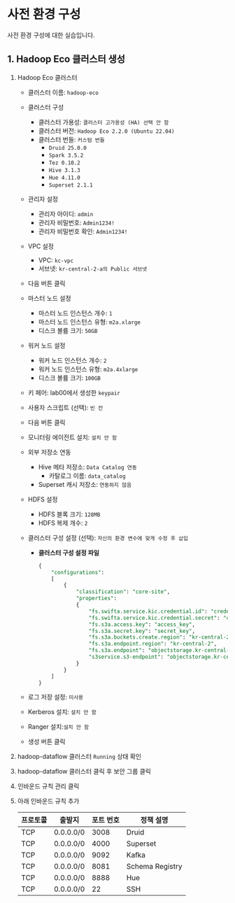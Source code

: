 # 사전 환경 구성
사전 환경 구성에 대한 실습입니다.

## 1. Hadoop Eco 클러스터 생성
1. Hadoop Eco 클러스터
    - 클러스터 이름: `hadoop-eco`
    - 클러스터 구성
        - 클러스터 가용성: `클러스터 고가용성 (HA) 선택 안 함`
        - 클러스터 버전: `Hadoop Eco 2.2.0 (Ubuntu 22.04)`
        - 클러스터 번들: `커스텀 번들`
            - `Druid 25.0.0`
            - `Spark 3.5.2`
            - `Tez 0.10.2`
            - `Hive 3.1.3`
            - `Hue 4.11.0`
            - `Superset 2.1.1`
    - 관리자 설정
        - 관리자 아이디: `admin`
        - 관리자 비밀번호: `Admin1234!`
        - 관리자 비밀번호 확인: `Admin1234!`
    - VPC 설정
        - VPC: `kc-vpc`
        - 서브넷: `kr-central-2-a의 Public 서브넷`
    - 다음 버튼 클릭
    - 마스터 노드 설정
        - 마스터 노드 인스턴스 개수: `1`
        - 마스터 노드 인스턴스 유형: `m2a.xlarge`
        - 디스크 볼륨 크기: `50GB`
    - 워커 노드 설정
        - 워커 노드 인스턴스 개수: `2`
        - 워커 노드 인스턴스 유형: `m2a.4xlarge`
        - 디스크 볼륨 크기: `100GB`
    - 키 페어: lab00에서 생성한 `keypair`
    - 사용자 스크립트 (선택): `빈 칸`
    - 다음 버튼 클릭
    - 모니터링 에이전트 설치: `설치 안 함`
    - 외부 저장소 연동
        - Hive 메타 저장소: `Data Catalog 연동`
            - 카탈로그 이름: `data_catalog`
        - Superset 캐시 저장소: `연동하지 않음`
    - HDFS 설정
        - HDFS 블록 크기: `128MB`
        - HDFS 복제 개수: `2`
    - 클러스터 구성 설정 (선택): `자신의 환경 변수에 맞게 수정 후 삽입`
        - **클러스터 구성 설정 파일**
            
            ```sql
            {
                "configurations":
                [
                    {
                        "classification": "core-site",
                        "properties":
                        {
                            "fs.swifta.service.kic.credential.id": "credential_id",
                            "fs.swifta.service.kic.credential.secret": "credential_secret",
                            "fs.s3a.access.key": "access_key",
                            "fs.s3a.secret.key": "secret_key",
                            "fs.s3a.buckets.create.region": "kr-central-2",
                            "fs.s3a.endpoint.region": "kr-central-2",
                            "fs.s3a.endpoint": "objectstorage.kr-central-2.kakaocloud.com",
                            "s3service.s3-endpoint": "objectstorage.kr-central-2.kakaocloud.com"
                        }
                    }
                ]
            }
            ```
            
    - 로그 저장 설정: `미사용`
    - Kerberos 설치: `설치 안 함`
    - Ranger 설치:`설치 안 함`
    - 생성 버튼 클릭
2. hadoop-dataflow 클러스터 `Running` 상태 확인
3. hadoop-dataflow 클러스터 클릭 후 보안 그룹 클릭
4. 인바운드 규칙 관리 클릭
5. 아래 인바운드 규칙 추가
    
    
    | **프로토콜** | **출발지** | **포트 번호** | **정책 설명** |
    | --- | --- | --- | --- |
    | TCP | 0.0.0.0/0 | 3008 | Druid |
    | TCP | 0.0.0.0/0 | 4000 | Superset |
    | TCP | 0.0.0.0/0 | 9092 | Kafka |
    | TCP | 0.0.0.0/0 | 8081 | Schema Registry |
    | TCP | 0.0.0.0/0 | 8888 | Hue |
    | TCP | 0.0.0.0/0 | 22 | SSH |
